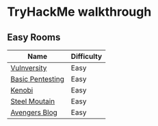 # TryHackMe walkthrough
## Easy Rooms
| Name | Difficulty| 
| -------------- | :--------- |
|[Vulnversity](https://github.com/LNB283/THM/blob/main/EASY/Vulnversity/Vulnversity_Walkthrough.md)|Easy|
|[Basic Pentesting](https://github.com/LNB283/THM/blob/main/EASY/Basic%20Pentesting/Basic_Pentesting_Walkthrough.md)|Easy|
|[Kenobi](https://github.com/LNB283/THM/blob/main/EASY/Kenobi/Kenobi_wlakthrough.md)|Easy|
|[Steel Moutain](https://github.com/LNB283/THM/blob/main/EASY/Steel%20Mountain/Steel_Mountain_Walkthrough.md)|Easy|
|[Avengers Blog](https://github.com/LNB283/THM/blob/main/EASY/Avengers%20Blog/Avengers_Blog_Walkthrough.md)|Easy|


